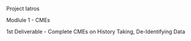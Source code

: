 Project Iatros

Modlule 1 - CMEs

1st Deliverable - Complete CMEs on History Taking, De-Identifying Data
